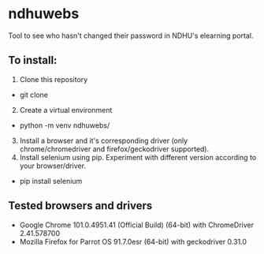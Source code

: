 # ndhuwebs

Tool to see who hasn't changed their password in NDHU's elearning portal. 

## To install:
1. Clone this repository
  * git clone 
2. Create a virtual environment
  * python -m venv ndhuwebs/
3. Install a browser and it's corresponding driver (only chrome/chromedriver and firefox/geckodriver supported).
3. Install selenium using pip. Experiment with different version according to your browser/driver.
 * pip install selenium

## Tested browsers and drivers
* Google Chrome 101.0.4951.41 (Official Build) (64-bit) with ChromeDriver 2.41.578700
* Mozilla Firefox for Parrot OS 91.7.0esr (64-bit) with geckodriver 0.31.0
